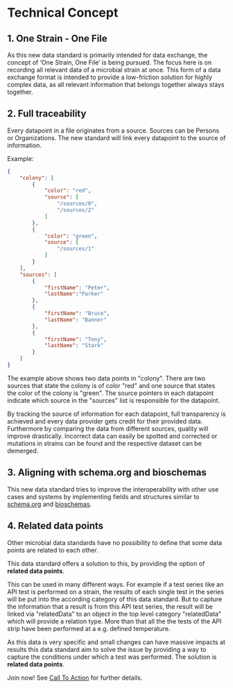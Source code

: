 # Technical Concept

## 1. One Strain - One File
As this new data standard is primarily intended for data exchange, the concept of
‘One Strain, One File’ is being pursued.
The focus here is on recording all relevant data of a microbial strain at once.
This form of a data exchange format is intended to provide a low-friction solution for
highly complex data, as all relevant information that belongs together always stays together.

## 2. Full traceability
Every datapoint in a file originates from a source. Sources can be
Persons or Organizations. The new standard will link every datapoint to the source of
information.

Example:
```json
{
    "colony": [
        {
            "color": "red",
            "source": [
                "/sources/0",
                "/sources/2"
            ]
        },
        {
            "color": "green",
            "source": [
                "/sources/1"
            ]
        }
    ],
    "sources": [
        {
            "firstName": "Peter",
            "lastName":"Parker"
        },
        {
            "firstName": "Bruce",
            "lastName": "Banner"
        },
        {
            "firstName": "Tony",
            "lastName": "Stark"
        }
    ]
}
```

The example above shows two data points in "colony".
There are two sources that state the colony is of color "red"
and one source that states the color of the colony is "green".
The source pointers in each datapoint indicate which source in the
"sources" list is responsible for the datapoint.


By tracking the source of information for each datapoint, full transparency is achieved and
every data provider gets credit for their provided data. Furthermore by comparing the data
from different sources, quality will improve drastically.
Incorrect data can easily be spotted and corrected or mutations in strains
can be found and the respective dataset can be demerged.

## 3. Aligning with schema.org and bioschemas
This new data standard tries to improve the interoperability with other use cases
and systems by implementing fields and structures similar to
[schema.org](https://schema.org) and
[bioschemas](https://bioschemas.org/).

## 4. Related data points
Other microbial data standards have no possibility to define that some data points are
related to each other.

This data standard offers a solution to this, by providing the option of **related data points**.

This can be used in many different ways. For example if a test series like an API test is
performed on a strain, the results of each single test in the series will be put into the
according category of this data standard. But to capture the information that a result
is from this API test series, the result will be linked via "relatedData" to an object in
the top level category "relatedData" which will provide a relation type. More than that
all the the tests of the API strip have been performed at a e.g. defined temperature.  


As this data is very specific and small changes can have massive impacts at results this
data standard aim to solve the issue by providing a way to capture the conditions under which a test was performed.
The solution is **related data points**.


Join now! See [Call To Action](call.md) for further details.
